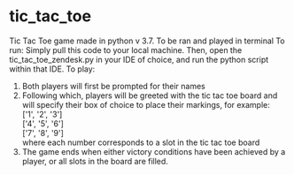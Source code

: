 # tic_tac_toe
Tic Tac Toe game made in python v 3.7. To be ran and played in terminal
To run: Simply pull this code to your local machine. Then, open the tic_tac_toe_zendesk.py in your IDE of choice, and run the python script within that IDE.
To play:
1) Both players will first be prompted for their names
2) Following which, players will be greeted with the tic tac toe board and will specify their box of choice to place their markings, for example:\
['1', '2', '3']\
['4', '5', '6']\
['7', '8', '9']\
where each number corresponds to a slot in the tic tac toe board
3) The game ends when either victory conditions have been achieved by a player, or all slots in the board are filled.
